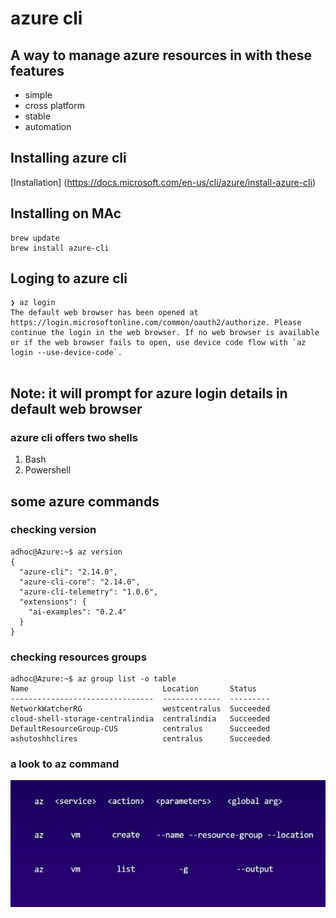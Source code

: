 # azure cli

## A way to manage azure resources in with these features

<ul>
  <li> simple </li>
  <li>  cross platform </li>
  <li> stable </li>
  <li> automation </li>
  
</ul>  

## Installing azure cli

[Installation]  (https://docs.microsoft.com/en-us/cli/azure/install-azure-cli)

## Installing on MAc

```
brew update
brew install azure-cli

```

## Loging to azure cli

```
❯ az login
The default web browser has been opened at https://login.microsoftonline.com/common/oauth2/authorize. Please continue the login in the web browser. If no web browser is available or if the web browser fails to open, use device code flow with `az login --use-device-code`.


```
## Note: it will prompt for azure login details in default web browser

### azure cli offers two shells 

<ol>
  <li> Bash </li>
  <li> Powershell </li>
</ol>

## some azure commands 

###  checking version 

```
adhoc@Azure:~$ az version
{
  "azure-cli": "2.14.0",
  "azure-cli-core": "2.14.0",
  "azure-cli-telemetry": "1.0.6",
  "extensions": {
    "ai-examples": "0.2.4"
  }
}

```

### checking resources groups

```
adhoc@Azure:~$ az group list -o table
Name                              Location       Status
--------------------------------  -------------  ---------
NetworkWatcherRG                  westcentralus  Succeeded
cloud-shell-storage-centralindia  centralindia   Succeeded
DefaultResourceGroup-CUS          centralus      Succeeded
ashutoshhclires                   centralus      Succeeded

```

### a look to az command 

<img src="azcli.png">

